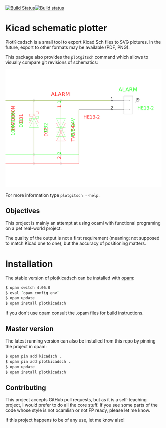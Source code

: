 [![Build Status](https://travis-ci.org/jnavila/plotkicadsch.svg?branch=master)](https://travis-ci.org/jnavila/plotkicadsch)[![Build status](https://ci.appveyor.com/api/projects/status/558xcmkgx220sqjv?svg=true)](https://ci.appveyor.com/project/jnavila/plotkicadsch)

# Kicad schematic plotter

PlotKicadsch is a small tool to export Kicad Sch files to SVG pictures. In the future, export to other formats may be available (PDF, PNG).

This package also provides the `plotgitsch` command which allows to visually compare git revisions of schematics:

![Visual diff](docs/svg_diff.png)

For more information type `plotgitsch --help`.

## Objectives

This project is mainly an attempt at using ocaml with functional programing on a pet real-world project.

The quality of the output is not a first requirement (meaning: not supposed to match Kicad one to one), but the accuracy of positioning matters.

# Installation

The stable version of plotkicadsch can be installed with [opam](http://opam.ocaml.org/):

```bash
$ opam switch 4.06.0
$ eval `opam config env`
$ opam update
$ opam install plotkicadsch
```

If you don't use opam consult the .opam files for build instructions.

## Master version

The latest running version can also be installed from this repo by pinning the project in opam:

```bash
$ opam pin add kicadsch .
$ opam pin add plotkicadsch .
$ opam update
$ opam install plotkicadsch
```

## Contributing

This project accepts GitHub pull requests, but as it is a self-teaching project, I would prefer to do all the core stuff. If you see some parts of the code whose style is not ocamlish or not FP ready, please let me know.

If this project happens to be of any use, let me know also!
